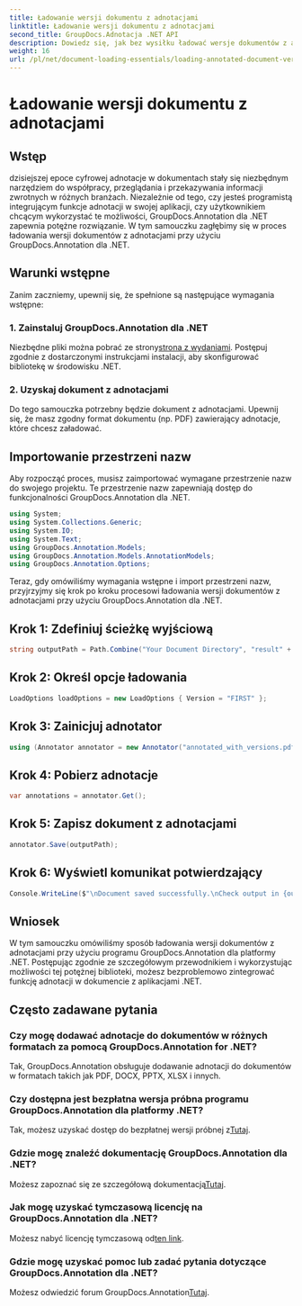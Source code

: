 ```yaml
---
title: Ładowanie wersji dokumentu z adnotacjami
linktitle: Ładowanie wersji dokumentu z adnotacjami
second_title: GroupDocs.Adnotacja .NET API
description: Dowiedz się, jak bez wysiłku ładować wersje dokumentów z adnotacjami przy użyciu GroupDocs.Annotation dla .NET. Uprość procesy współpracy i przeglądu.
weight: 16
url: /pl/net/document-loading-essentials/loading-annotated-document-version/
---
```


# Ładowanie wersji dokumentu z adnotacjami

## Wstęp
dzisiejszej epoce cyfrowej adnotacje w dokumentach stały się niezbędnym narzędziem do współpracy, przeglądania i przekazywania informacji zwrotnych w różnych branżach. Niezależnie od tego, czy jesteś programistą integrującym funkcje adnotacji w swojej aplikacji, czy użytkownikiem chcącym wykorzystać te możliwości, GroupDocs.Annotation dla .NET zapewnia potężne rozwiązanie. W tym samouczku zagłębimy się w proces ładowania wersji dokumentów z adnotacjami przy użyciu GroupDocs.Annotation dla .NET.
## Warunki wstępne
Zanim zaczniemy, upewnij się, że spełnione są następujące wymagania wstępne:
### 1. Zainstaluj GroupDocs.Annotation dla .NET
 Niezbędne pliki można pobrać ze strony[strona z wydaniami](https://releases.groupdocs.com/annotation/net/). Postępuj zgodnie z dostarczonymi instrukcjami instalacji, aby skonfigurować bibliotekę w środowisku .NET.
### 2. Uzyskaj dokument z adnotacjami
Do tego samouczka potrzebny będzie dokument z adnotacjami. Upewnij się, że masz zgodny format dokumentu (np. PDF) zawierający adnotacje, które chcesz załadować.

## Importowanie przestrzeni nazw
Aby rozpocząć proces, musisz zaimportować wymagane przestrzenie nazw do swojego projektu. Te przestrzenie nazw zapewniają dostęp do funkcjonalności GroupDocs.Annotation dla .NET.

```csharp
using System;
using System.Collections.Generic;
using System.IO;
using System.Text;
using GroupDocs.Annotation.Models;
using GroupDocs.Annotation.Models.AnnotationModels;
using GroupDocs.Annotation.Options;
```


Teraz, gdy omówiliśmy wymagania wstępne i import przestrzeni nazw, przyjrzyjmy się krok po kroku procesowi ładowania wersji dokumentów z adnotacjami przy użyciu GroupDocs.Annotation dla .NET.
## Krok 1: Zdefiniuj ścieżkę wyjściową
```csharp
string outputPath = Path.Combine("Your Document Directory", "result" + Path.GetExtension("input.pdf"));
```
## Krok 2: Określ opcje ładowania
```csharp
LoadOptions loadOptions = new LoadOptions { Version = "FIRST" };
```
## Krok 3: Zainicjuj adnotator
```csharp
using (Annotator annotator = new Annotator("annotated_with_versions.pdf", loadOptions))
```
## Krok 4: Pobierz adnotacje
```csharp
var annotations = annotator.Get();
```
## Krok 5: Zapisz dokument z adnotacjami
```csharp
annotator.Save(outputPath);
```
## Krok 6: Wyświetl komunikat potwierdzający
```csharp
Console.WriteLine($"\nDocument saved successfully.\nCheck output in {outputPath}.");
```

## Wniosek
W tym samouczku omówiliśmy sposób ładowania wersji dokumentów z adnotacjami przy użyciu programu GroupDocs.Annotation dla platformy .NET. Postępując zgodnie ze szczegółowym przewodnikiem i wykorzystując możliwości tej potężnej biblioteki, możesz bezproblemowo zintegrować funkcję adnotacji w dokumencie z aplikacjami .NET.
## Często zadawane pytania
### Czy mogę dodawać adnotacje do dokumentów w różnych formatach za pomocą GroupDocs.Annotation for .NET?
Tak, GroupDocs.Annotation obsługuje dodawanie adnotacji do dokumentów w formatach takich jak PDF, DOCX, PPTX, XLSX i innych.
### Czy dostępna jest bezpłatna wersja próbna programu GroupDocs.Annotation dla platformy .NET?
 Tak, możesz uzyskać dostęp do bezpłatnej wersji próbnej z[Tutaj](https://releases.groupdocs.com/).
### Gdzie mogę znaleźć dokumentację GroupDocs.Annotation dla .NET?
 Możesz zapoznać się ze szczegółową dokumentacją[Tutaj](https://tutorials.groupdocs.com/annotation/net/).
### Jak mogę uzyskać tymczasową licencję na GroupDocs.Annotation dla .NET?
 Możesz nabyć licencję tymczasową od[ten link](https://purchase.groupdocs.com/temporary-license/).
### Gdzie mogę uzyskać pomoc lub zadać pytania dotyczące GroupDocs.Annotation dla .NET?
 Możesz odwiedzić forum GroupDocs.Annotation[Tutaj](https://forum.groupdocs.com/c/annotation/10).